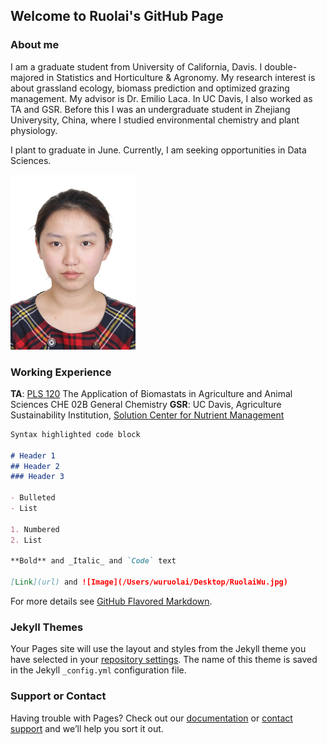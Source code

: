 ## Welcome to Ruolai's GitHub Page

### About me
I am a graduate student from University of California, Davis. I double-majored in Statistics and Horticulture & Agronomy. My research interest is about grassland ecology, biomass prediction and optimized grazing management. My advisor is Dr. Emilio Laca. In UC Davis, I also worked as TA and GSR. Before this I was an undergraduate student in Zhejiang Univerysity, China, where I studied environmental chemistry and plant physiology. 

I plant to graduate in June. Currently, I am seeking opportunities in Data Sciences.

![Image](RuolaiWu.jpg)

### Working Experience
**TA**: [PLS 120](http://catalog.ucdavis.edu/programs/PLS/PLScourses.html) The Application of Biomastats in Agriculture and Animal Sciences
    CHE 02B General Chemistry
**GSR**: UC Davis, Agriculture Sustainability Institution, [Solution Center for Nutrient Management](http://ucanr.edu/sites/Nutrient_Management_Solutions/)

```markdown
Syntax highlighted code block

# Header 1
## Header 2
### Header 3

- Bulleted
- List

1. Numbered
2. List

**Bold** and _Italic_ and `Code` text

[Link](url) and ![Image](/Users/wuruolai/Desktop/RuolaiWu.jpg)
```

For more details see [GitHub Flavored Markdown](https://guides.github.com/features/mastering-markdown/).

### Jekyll Themes

Your Pages site will use the layout and styles from the Jekyll theme you have selected in your [repository settings](https://github.com/wurl2013/About_me/settings). The name of this theme is saved in the Jekyll `_config.yml` configuration file.

### Support or Contact

Having trouble with Pages? Check out our [documentation](https://help.github.com/categories/github-pages-basics/) or [contact support](https://github.com/contact) and we’ll help you sort it out.
